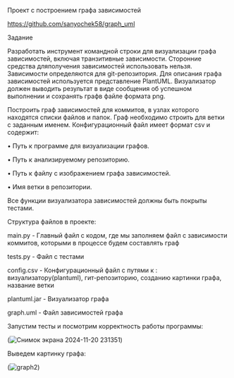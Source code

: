 Проект с построением графа зависимостей


https://github.com/sanyochek58/graph_uml


Задание 


Разработать инструмент командной строки для визуализации графа зависимостей, включая транзитивные зависимости. 
Сторонние средства дляполучения зависимостей использовать нельзя.
Зависимости определяются для git-репозитория. Для описания графа зависимостей используется представление PlantUML. 
Визуализатор должен выводить результат в виде сообщения об успешном выполнении и сохранять графв файле формата png.


Построить граф зависимостей для коммитов, в узлах которого находятся
списки файлов и папок. Граф необходимо строить для ветки с заданным именем.
Конфигурационный файл имеет формат csv и содержит:


• Путь к программе для визуализации графов.


• Путь к анализируемому репозиторию.


• Путь к файлу с изображением графа зависимостей.


• Имя ветки в репозитории.


Все функции визуализатора зависимостей должны быть покрыты тестами.


Структура файлов в проекте:


main.py - Главный файл с кодом, где мы заполняем файл с зависимости коммитов, которыми в процессе будем составлять граф


tests.py - Файл с тестами 


config.csv - Конфигурационный файл с путями к : визуализатору(plantuml), гит-репозиторию, созданию картинки графа, название ветки


plantuml.jar - Визуализатор графа


graph.uml - Файл зависимостей графа


Запустим тесты и посмотрим корректность работы программы:


(![Снимок экрана 2024-11-20 231351](https://github.com/user-attachments/assets/7602891a-71d2-4618-addf-677d170bf738))


Выведем картинку графа:



(![graph2](https://github.com/user-attachments/assets/c4ba51a0-c365-4083-b09b-953188cf2f08))
